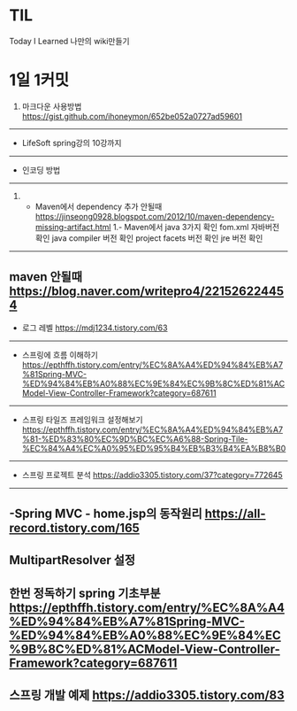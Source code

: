 # TIL
Today I Learned
나만의 wiki만들기

1일 1커밋 
=========
1. 마크다운 사용방법
https://gist.github.com/ihoneymon/652be052a0727ad59601
-------------------------------------------------------
- LifeSoft spring강의 10강까지 
------------------------------
- 인코딩 방법
-------------
1. - Maven에서 dependency 추가 안될때
https://jinseong0928.blogspot.com/2012/10/maven-dependency-missing-artifact.html
1.- Maven에서 java 3가지 확인
fom.xml 자바버전 확인
java compiler 버전 확인
project facets 버전 확인
jre 버전 확인 
--------------------------
maven 안될때 
https://blog.naver.com/writepro4/221526224454
--------------------------------
- 로그 레벨
https://mdj1234.tistory.com/63
------------------------------
- 스프링에 흐름 이해하기
https://epthffh.tistory.com/entry/%EC%8A%A4%ED%94%84%EB%A7%81Spring-MVC-%ED%94%84%EB%A0%88%EC%9E%84%EC%9B%8C%ED%81%ACModel-View-Controller-Framework?category=687611
--------------------------------
- 스프링 타일즈 프레임워크 설정해보기 
https://epthffh.tistory.com/entry/%EC%8A%A4%ED%94%84%EB%A7%81-%ED%83%80%EC%9D%BC%EC%A6%88-Spring-Tile-%EC%84%A4%EC%A0%95%ED%95%B4%EB%B3%B4%EA%B8%B0
------------------
- 스프링 프로젝트 분석
https://addio3305.tistory.com/37?category=772645
-----------
-Spring MVC - home.jsp의 동작원리
https://all-record.tistory.com/165
--------------------------------
MultipartResolver 설정
----------------------
한번 정독하기 spring 기초부분
https://epthffh.tistory.com/entry/%EC%8A%A4%ED%94%84%EB%A7%81Spring-MVC-%ED%94%84%EB%A0%88%EC%9E%84%EC%9B%8C%ED%81%ACModel-View-Controller-Framework?category=687611
--------------------------------
스프링 개발 예제 
https://addio3305.tistory.com/83
--------------------------------
